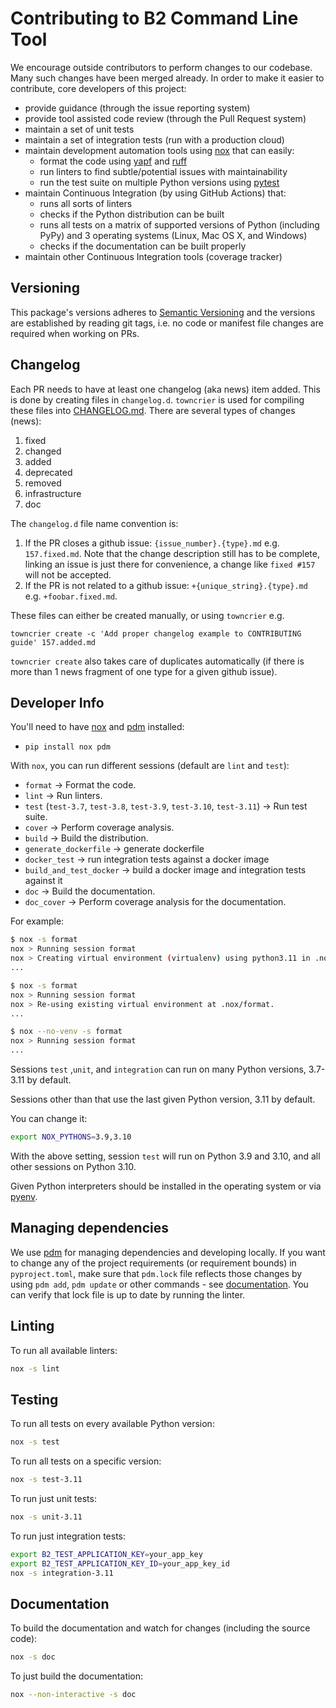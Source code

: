 # Contributing to B2 Command Line Tool

We encourage outside contributors to perform changes to our codebase. Many such changes have been merged already. 
In order to make it easier to contribute, core developers of this project:

* provide guidance (through the issue reporting system)
* provide tool assisted code review (through the Pull Request system)
* maintain a set of unit tests
* maintain a set of integration tests (run with a production cloud)
* maintain development automation tools using [nox](https://github.com/theacodes/nox) that can easily:
  * format the code using [yapf](https://github.com/google/yapf) and [ruff](https://github.com/astral-sh/ruff)
  * run linters to find subtle/potential issues with maintainability
  * run the test suite on multiple Python versions using [pytest](https://github.com/pytest-dev/pytest)
* maintain Continuous Integration (by using GitHub Actions) that:
  * runs all sorts of linters
  * checks if the Python distribution can be built
  * runs all tests on a matrix of supported versions of Python (including PyPy) and 3 operating systems 
    (Linux, Mac OS X, and Windows)
  * checks if the documentation can be built properly
* maintain other Continuous Integration tools (coverage tracker)

## Versioning

This package's versions adheres to [Semantic Versioning](https://semver.org/spec/v2.0.0.html) and the versions are
established by reading git tags, i.e. no code or manifest file changes are required when working on PRs.

## Changelog

Each PR needs to have at least one changelog (aka news) item added. This is done by creating files in `changelog.d`.
`towncrier` is used for compiling these files into [CHANGELOG.md](CHANGELOG.md). There are several types of changes 
(news):

1. fixed
2. changed
3. added
4. deprecated
5. removed
6. infrastructure
7. doc


The `changelog.d` file name convention is:

1. If the PR closes a github issue: `{issue_number}.{type}.md` e.g. `157.fixed.md`. Note that the
   change description still has to be complete, linking an issue is just there for convenience, a change like 
   `fixed #157` will not be accepted.
2. If the PR is not related to a github issue: `+{unique_string}.{type}.md` e.g. `+foobar.fixed.md`. 

These files can either be created manually, or using `towncrier` e.g.

    towncrier create -c 'Add proper changelog example to CONTRIBUTING guide' 157.added.md

`towncrier create` also takes care of duplicates automatically (if there is more than 1 news fragment of one type 
for a given github issue).
 
## Developer Info

You'll need to have [nox](https://github.com/theacodes/nox) and [pdm](https://pdm-project.org/) installed:

* `pip install nox pdm`

With `nox`, you can run different sessions (default are `lint` and `test`):

* `format` -> Format the code.
* `lint` -> Run linters.
* `test` (`test-3.7`, `test-3.8`, `test-3.9`, `test-3.10`, `test-3.11`) -> Run test suite.
* `cover` -> Perform coverage analysis.
* `build` -> Build the distribution.
* `generate_dockerfile` -> generate dockerfile
* `docker_test` -> run integration tests against a docker image
* `build_and_test_docker` -> build a docker image and integration tests against it
* `doc` -> Build the documentation.
* `doc_cover` -> Perform coverage analysis for the documentation.

For example:

```bash
$ nox -s format
nox > Running session format
nox > Creating virtual environment (virtualenv) using python3.11 in .nox/format
...

$ nox -s format
nox > Running session format
nox > Re-using existing virtual environment at .nox/format.
...

$ nox --no-venv -s format
nox > Running session format
...
```

Sessions `test` ,`unit`, and `integration` can run on many Python versions, 3.7-3.11 by default.

Sessions other than that use the last given Python version, 3.11 by default.

You can change it:

```bash
export NOX_PYTHONS=3.9,3.10
```

With the above setting, session `test` will run on Python 3.9 and 3.10, and all other sessions on Python 3.10.

Given Python interpreters should be installed in the operating system or via [pyenv](https://github.com/pyenv/pyenv).

## Managing dependencies

We use [pdm](https://pdm-project.org/) for managing dependencies and developing locally.
If you want to change any of the project requirements (or requirement bounds) in `pyproject.toml`,
make sure that `pdm.lock` file reflects those changes by using `pdm add`, `pdm update` or other
commands - see [documentation](https://pdm-project.org/latest/). You can verify that lock file
is up to date by running the linter.

## Linting

To run all available linters:

```bash
nox -s lint
```

## Testing

To run all tests on every available Python version:

```bash
nox -s test
```

To run all tests on a specific version:

```bash
nox -s test-3.11
```

To run just unit tests:

```bash
nox -s unit-3.11
```

To run just integration tests:

```bash
export B2_TEST_APPLICATION_KEY=your_app_key
export B2_TEST_APPLICATION_KEY_ID=your_app_key_id
nox -s integration-3.11
```

## Documentation

To build the documentation and watch for changes (including the source code):

```bash
nox -s doc
```

To just build the documentation:

```bash
nox --non-interactive -s doc
```
